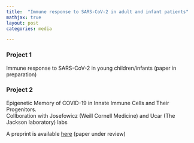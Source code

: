 ```yaml
---
title:  "Immune response to SARS-CoV-2 in adult and infant patients"
mathjax: true
layout: post
categories: media

---
```



### Project 1

Immune response to SARS-CoV-2 in young children/infants (paper in preparation)


### Project 2 

Epigenetic Memory of COVID-19 in Innate Immune Cells and Their Progenitors. \
Collboration with Josefowicz (Weill Cornell Medicine) and Ucar (The Jackson laboratory) labs

A preprint is available [here] (paper under review)

[here]: https://www.biorxiv.org/content/10.1101/2022.02.09.479588v1


